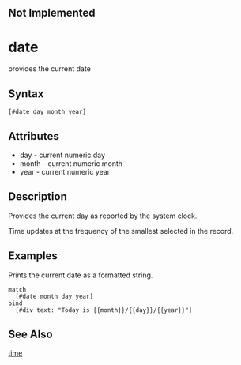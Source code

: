 ## Not Implemented

# date

provides the current date

## Syntax

```
[#date day month year]
```

## Attributes

- day - current numeric day
- month - current numeric month
- year - current numeric year

## Description

Provides the current day as reported by the system clock.

Time updates at the frequency of the smallest selected in the record.

## Examples

Prints the current date as a formatted string.

```
match
  [#date month day year]
bind
  [#div text: "Today is {{month}}/{{day}}/{{year}}"]
```

## See Also

[time](time.md)